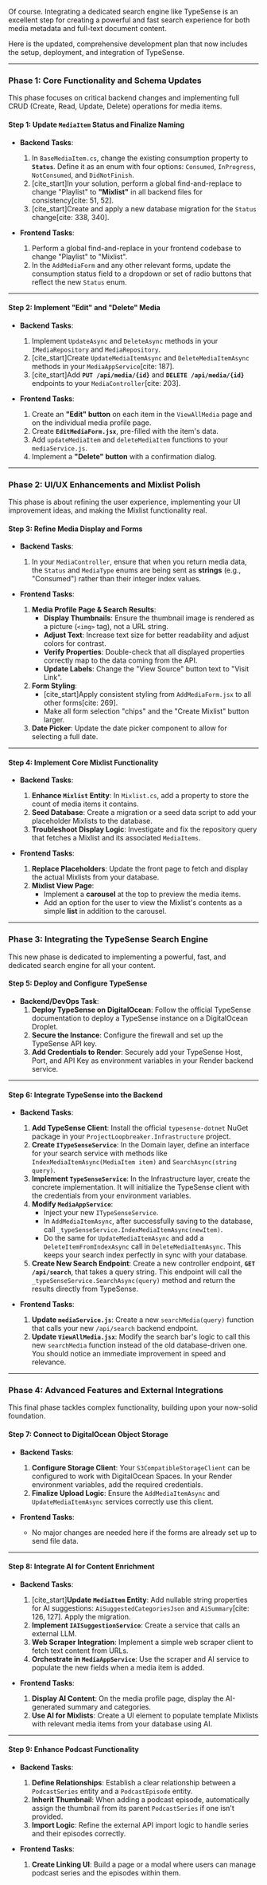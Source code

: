 Of course. Integrating a dedicated search engine like TypeSense is an excellent step for creating a powerful and fast search experience for both media metadata and full-text document content.

Here is the updated, comprehensive development plan that now includes the setup, deployment, and integration of TypeSense.

***

### Phase 1: Core Functionality and Schema Updates

This phase focuses on critical backend changes and implementing full CRUD (Create, Read, Update, Delete) operations for media items.

#### **Step 1: Update `MediaItem` Status and Finalize Naming**
* **Backend Tasks**:
    1.  In `BaseMediaItem.cs`, change the existing consumption property to **`Status`**. Define it as an enum with four options: `Consumed`, `InProgress`, `NotConsumed`, and `DidNotFinish`.
    2.  [cite_start]In your solution, perform a global find-and-replace to change "Playlist" to **"Mixlist"** in all backend files for consistency[cite: 51, 52].
    3.  [cite_start]Create and apply a new database migration for the `Status` change[cite: 338, 340].

* **Frontend Tasks**:
    1.  Perform a global find-and-replace in your frontend codebase to change "Playlist" to "Mixlist".
    2.  In the `AddMediaForm` and any other relevant forms, update the consumption status field to a dropdown or set of radio buttons that reflect the new `Status` enum.

---

#### **Step 2: Implement "Edit" and "Delete" Media**
* **Backend Tasks**:
    1.  Implement `UpdateAsync` and `DeleteAsync` methods in your `IMediaRepository` and `MediaRepository`.
    2.  [cite_start]Create `UpdateMediaItemAsync` and `DeleteMediaItemAsync` methods in your `MediaAppService`[cite: 187].
    3.  [cite_start]Add **`PUT /api/media/{id}`** and **`DELETE /api/media/{id}`** endpoints to your `MediaController`[cite: 203].

* **Frontend Tasks**:
    1.  Create an **"Edit" button** on each item in the `ViewAllMedia` page and on the individual media profile page.
    2.  Create **`EditMediaForm.jsx`**, pre-filled with the item's data.
    3.  Add `updateMediaItem` and `deleteMediaItem` functions to your `mediaService.js`.
    4.  Implement a **"Delete" button** with a confirmation dialog.

***

### Phase 2: UI/UX Enhancements and Mixlist Polish

This phase is about refining the user experience, implementing your UI improvement ideas, and making the Mixlist functionality real.

#### **Step 3: Refine Media Display and Forms**
* **Backend Tasks**:
    1.  In your `MediaController`, ensure that when you return media data, the `Status` and `MediaType` enums are being sent as **strings** (e.g., "Consumed") rather than their integer index values.

* **Frontend Tasks**:
    1.  **Media Profile Page & Search Results**:
        * **Display Thumbnails**: Ensure the thumbnail image is rendered as a picture (`<img>` tag), not a URL string.
        * **Adjust Text**: Increase text size for better readability and adjust colors for contrast.
        * **Verify Properties**: Double-check that all displayed properties correctly map to the data coming from the API.
        * **Update Labels**: Change the "View Source" button text to "Visit Link".
    2.  **Form Styling**:
        * [cite_start]Apply consistent styling from `AddMediaForm.jsx` to all other forms[cite: 269].
        * Make all form selection "chips" and the "Create Mixlist" button larger.
    3.  **Date Picker**: Update the date picker component to allow for selecting a full date.

---

#### **Step 4: Implement Core Mixlist Functionality**
* **Backend Tasks**:
    1.  **Enhance `Mixlist` Entity**: In `Mixlist.cs`, add a property to store the count of media items it contains.
    2.  **Seed Database**: Create a migration or a seed data script to add your placeholder Mixlists to the database.
    3.  **Troubleshoot Display Logic**: Investigate and fix the repository query that fetches a Mixlist and its associated `MediaItems`.

* **Frontend Tasks**:
    1.  **Replace Placeholders**: Update the front page to fetch and display the actual Mixlists from your database.
    2.  **Mixlist View Page**:
        * Implement a **carousel** at the top to preview the media items.
        * Add an option for the user to view the Mixlist's contents as a simple **list** in addition to the carousel.

***

### Phase 3: Integrating the TypeSense Search Engine

This new phase is dedicated to implementing a powerful, fast, and dedicated search engine for all your content.

#### **Step 5: Deploy and Configure TypeSense**
* **Backend/DevOps Task**:
    1.  **Deploy TypeSense on DigitalOcean**: Follow the official TypeSense documentation to deploy a TypeSense instance on a DigitalOcean Droplet.
    2.  **Secure the Instance**: Configure the firewall and set up the TypeSense API key.
    3.  **Add Credentials to Render**: Securely add your TypeSense Host, Port, and API Key as environment variables in your Render backend service.

---

#### **Step 6: Integrate TypeSense into the Backend**
* **Backend Tasks**:
    1.  **Add TypeSense Client**: Install the official `typesense-dotnet` NuGet package in your `ProjectLoopbreaker.Infrastructure` project.
    2.  **Create `ITypeSenseService`**: In the Domain layer, define an interface for your search service with methods like `IndexMediaItemAsync(MediaItem item)` and `SearchAsync(string query)`.
    3.  **Implement `TypeSenseService`**: In the Infrastructure layer, create the concrete implementation. It will initialize the TypeSense client with the credentials from your environment variables.
    4.  **Modify `MediaAppService`**:
        * Inject your new `ITypeSenseService`.
        * In `AddMediaItemAsync`, after successfully saving to the database, call `_typeSenseService.IndexMediaItemAsync(newItem)`.
        * Do the same for `UpdateMediaItemAsync` and add a `DeleteItemFromIndexAsync` call in `DeleteMediaItemAsync`. This keeps your search index perfectly in sync with your database.
    5.  **Create New Search Endpoint**: Create a new controller endpoint, **`GET /api/search`**, that takes a query string. This endpoint will call the `_typeSenseService.SearchAsync(query)` method and return the results directly from TypeSense.

* **Frontend Tasks**:
    1.  **Update `mediaService.js`**: Create a new `searchMedia(query)` function that calls your new `/api/search` backend endpoint.
    2.  **Update `ViewAllMedia.jsx`**: Modify the search bar's logic to call this new `searchMedia` function instead of the old database-driven one. You should notice an immediate improvement in speed and relevance.

***

### Phase 4: Advanced Features and External Integrations

This final phase tackles complex functionality, building upon your now-solid foundation.

#### **Step 7: Connect to DigitalOcean Object Storage**
* **Backend Tasks**:
    1.  **Configure Storage Client**: Your `S3CompatibleStorageClient` can be configured to work with DigitalOcean Spaces. In your Render environment variables, add the required credentials.
    2.  **Finalize Upload Logic**: Ensure the `AddMediaItemAsync` and `UpdateMediaItemAsync` services correctly use this client.

* **Frontend Tasks**:
    * No major changes are needed here if the forms are already set up to send file data.

---

#### **Step 8: Integrate AI for Content Enrichment**
* **Backend Tasks**:
    1.  [cite_start]**Update `MediaItem` Entity**: Add nullable string properties for AI suggestions: `AiSuggestedCategoriesJson` and `AiSummary`[cite: 126, 127]. Apply the migration.
    2.  **Implement `IAISuggestionService`**: Create a service that calls an external LLM.
    3.  **Web Scraper Integration**: Implement a simple web scraper client to fetch text content from URLs.
    4.  **Orchestrate in `MediaAppService`**: Use the scraper and AI service to populate the new fields when a media item is added.

* **Frontend Tasks**:
    1.  **Display AI Content**: On the media profile page, display the AI-generated summary and categories.
    2.  **Use AI for Mixlists**: Create a UI element to populate template Mixlists with relevant media items from your database using AI.

---

#### **Step 9: Enhance Podcast Functionality**
* **Backend Tasks**:
    1.  **Define Relationships**: Establish a clear relationship between a `PodcastSeries` entity and a `PodcastEpisode` entity.
    2.  **Inherit Thumbnail**: When adding a podcast episode, automatically assign the thumbnail from its parent `PodcastSeries` if one isn't provided.
    3.  **Import Logic**: Refine the external API import logic to handle series and their episodes correctly.

* **Frontend Tasks**:
    1.  **Create Linking UI**: Build a page or a modal where users can manage podcast series and the episodes within them.